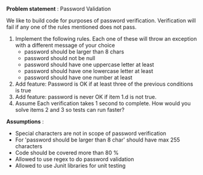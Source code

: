 **Problem statement** : Password Validation

We like to build code for purposes of password verification. Verification will fail if any one
of the rules mentioned does not pass.
1. Implement the following rules. Each one of these will throw an exception with a
   different message of your choice
   - password should be larger than 8 chars
   - password should not be null
   - password should have one uppercase letter at least
   - password should have one lowercase letter at least
   - password should have one number at least
2. Add feature: Password is OK if at least three of the previous conditions is true
3. Add feature: password is never OK if item 1.d is not true.
4. Assume Each verification takes 1 second to complete. How would you solve items 2
   and 3 so tests can run faster?

**Assumptions** :
 - Special characters are not in scope of password verification
 - For 'password should be larger than 8 char' should have max 255 characters
 - Code should be covered more than 80 % 
 - Allowed to use regex to do password validation
 - Allowed to use Junit libraries for unit testing